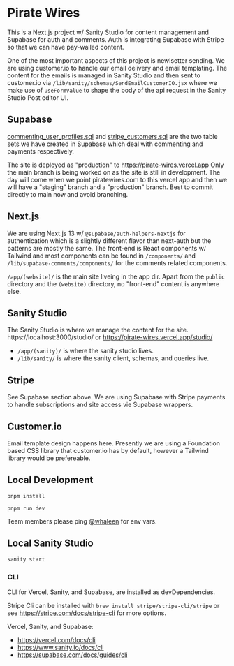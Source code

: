 # Pirate Wires

This is a Next.js project w/ Sanity Studio for content management and Supabase for auth and comments. Auth is integrating Supabase with Stripe so that we can have pay-walled content.

One of the most important aspects of this project is newlsetter sending. We are using customer.io to handle our email delivery and email templating. The content for the emails is managed in Sanity Studio and then sent to customer.io via `/lib/sanity/schemas/SendEmailCustomerIO.jsx` where we make use of `useFormValue` to shape the body of the api request in the Sanity Studio Post editor UI.

## Supabase

[commenting_user_profiles.sql](/pirate-wires/supabase/commenting_user_profiles.sql) and [stripe_customers.sql](/pirate-wires/supabase/stripe_customers.sql) are the two table sets we have created in Supabase which deal with commenting and payments respectively.

The site is deployed as "production" to https://pirate-wires.vercel.app
Only the main branch is being worked on as the site is still in development. The day will come when we point piratewires.com to this vercel app and then we will have a "staging" branch and a "production" branch. Best to commit directly to main now and avoid branching.

## Next.js

We are using Next.js 13 w/ `@supabase/auth-helpers-nextjs` for authentication which is a slightly different flavor than next-auth but the patterns are mostly the same. The front-end is React components w/ Tailwind and most components can be found in `/components/` and `/lib/supabase-comments/components/` for the comments related components.

`/app/(website)/` is the main site liveing in the app dir. Apart from the `public` directory and the `(website)` directory, no "front-end" content is anywhere else.

## Sanity Studio

The Sanity Studio is where we manage the content for the site. https://localhost:3000/studio/ or https://pirate-wires.vercel.app/studio/

- `/app/(sanity)/` is where the sanity studio lives.
- `/lib/sanity/` is where the sanity client, schemas, and queries live.

## Stripe

See Supabase section above. We are using Supabase with Stripe payments to handle subscriptions and site access vie Supabase wrappers.

## Customer.io

Email template design happens here. Presently we are using a Foundation based CSS library that customer.io has by default, however a Tailwind library would be prefereable.

## Local Development

`pnpm install`

`pnpm run dev`

Team members please ping [@whaleen](https://github.com/whaleen) for env vars.

## Local Sanity Studio

`sanity start`

### CLI

CLI for Vercel, Sanity, and Supabase, are installed as devDependencies.

Stripe Cli can be installed with `brew install stripe/stripe-cli/stripe` or see
https://stripe.com/docs/stripe-cli for more options.

Vercel, Sanity, and Supabase:

- https://vercel.com/docs/cli
- https://www.sanity.io/docs/cli
- https://supabase.com/docs/guides/cli
